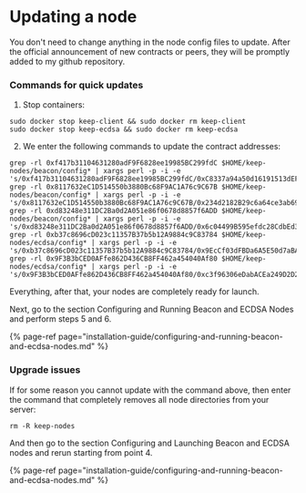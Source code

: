 # Updating a node

You don't need to change anything in the node config files to update. After the official announcement of new contracts or peers, they will be promptly added to my github repository.

### Commands for quick updates

1. Stop containers:

```text
sudo docker stop keep-client && sudo docker rm keep-client
sudo docker stop keep-ecdsa && sudo docker rm keep-ecdsa
```

   2. We enter the following commands to update the contract addresses:

```text
grep -rl 0xf417b31104631280adF9F6828ee19985BC299fdC $HOME/keep-nodes/beacon/config* | xargs perl -p -i -e 's/0xf417b31104631280adF9F6828ee19985BC299fdC/0xC8337a94a50d16191513dEF4D1e61A6886BF410f/g'
grep -rl 0x8117632eC1D514550b3880Bc68F9AC1A76c9C67B $HOME/keep-nodes/beacon/config* | xargs perl -p -i -e 's/0x8117632eC1D514550b3880Bc68F9AC1A76c9C67B/0x234d2182B29c6a64ce3ab6940037b5C8FdAB608e/g'
grep -rl 0xd83248e311DC2Ba0d2A051e86f0678d8857f6ADD $HOME/keep-nodes/beacon/config* | xargs perl -p -i -e 's/0xd83248e311DC2Ba0d2A051e86f0678d8857f6ADD/0x6c04499B595efdc28CdbEd3f9ed2E83d7dCCC717/g'
grep -rl 0xb37c8696cD023c11357B37b5b12A9884c9C83784 $HOME/keep-nodes/ecdsa/config* | xargs perl -p -i -e 's/0xb37c8696cD023c11357B37b5b12A9884c9C83784/0x9EcCf03dFBDa6A5E50d7aBA14e0c60c2F6c575E6/g'
grep -rl 0x9F3B3bCED0AFfe862D436CB8FF462a454040Af80 $HOME/keep-nodes/ecdsa/config* | xargs perl -p -i -e 's/0x9F3B3bCED0AFfe862D436CB8FF462a454040Af80/0xc3f96306eDabACEa249D2D22Ec65697f38c6Da69/g'
```

Everything, after that, your nodes are completely ready for launch.

Next, go to the section Configuring and Running Beacon and ECDSA Nodes and perform steps 5 and 6.

{% page-ref page="installation-guide/configuring-and-running-beacon-and-ecdsa-nodes.md" %}

### Upgrade issues

If for some reason you cannot update with the command above, then enter the command that completely removes all node directories from your server:

```text
rm -R keep-nodes
```

And then go to the section Configuring and Launching Beacon and ECDSA nodes and rerun starting from point 4.

{% page-ref page="installation-guide/configuring-and-running-beacon-and-ecdsa-nodes.md" %}

